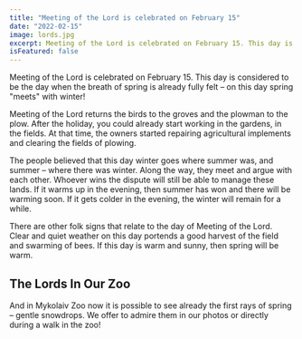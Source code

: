 ```yaml
---
title: "Meeting of the Lord is celebrated on February 15"
date: "2022-02-15"
image: lords.jpg
excerpt: Meeting of the Lord is celebrated on February 15. This day is considered to be the day when the breath of spring is already fully felt – on this day spring "meets" with winter!
isFeatured: false
---
```


Meeting of the Lord is celebrated on February 15. This day is considered to be the day when the breath of spring is already fully felt – on this day spring "meets" with winter!

Meeting of the Lord returns the birds to the groves and the plowman to the plow. After the holiday, you could already start working in the gardens, in the fields. At that time, the owners started repairing agricultural implements and clearing the fields of plowing.

The people believed that this day winter goes where summer was, and summer – where there was winter. Along the way, they meet and argue with each other. Whoever wins the dispute will still be able to manage these lands. If it warms up in the evening, then summer has won and there will be warming soon. If it gets colder in the evening, the winter will remain for a while.

There are other folk signs that relate to the day of Meeting of the Lord. Clear and quiet weather on this day portends a good harvest of the field and swarming of bees. If this day is warm and sunny, then spring will be warm.

## The Lords In Our Zoo
And in Mykolaiv Zoo now it is possible to see already the first rays of spring – gentle snowdrops. We offer to admire them in our photos or directly during a walk in the zoo!
